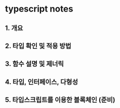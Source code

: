 # typescript notes

## 1. 개요 
## 2. 타입 확인 및 적용 방법
## 3. 함수 설명 및 제너릭
## 4. 타입, 인터페이스, 다형성
## 5. 타입스크립트를 이용한 블록체인 (준비)
